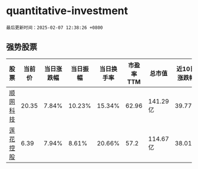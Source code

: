 # quantitative-investment

`最后更新时间：2025-02-07 12:38:26 +0800`

## 强势股票

|股票|当前价|当日涨跌幅|当日振幅|当日换手率|市盈率TTM|总市值|近10日涨跌幅|
|----|----|----|----|----|----|----|----|
|[顺网科技](https://xueqiu.com/S/SZ300113)|20.35|7.84%|10.23%|15.34%|62.96|141.29亿|39.77%|
|[莲花控股](https://xueqiu.com/S/SH600186)|6.39|7.94%|8.61%|20.66%|57.2|114.67亿|38.01%|
